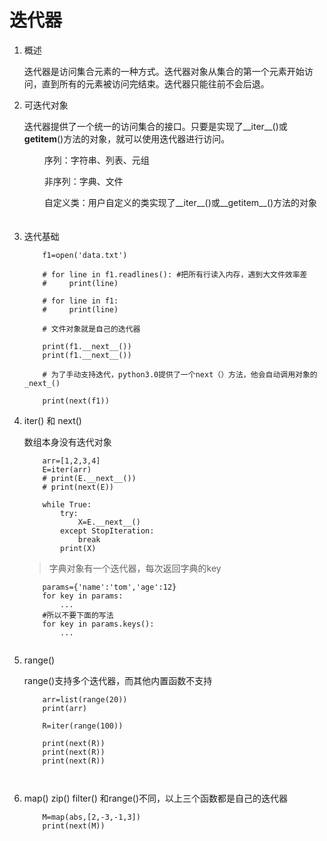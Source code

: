 # 迭代器
1. 概述

    迭代器是访问集合元素的一种方式。迭代器对象从集合的第一个元素开始访问，直到所有的元素被访问完结束。迭代器只能往前不会后退。

2. 可迭代对象

    迭代器提供了一个统一的访问集合的接口。只要是实现了__iter__()或    __getitem__()方法的对象，就可以使用迭代器进行访问。
    
    　　  序列：字符串、列表、元组
    
    　　  非序列：字典、文件
    
    　　  自定义类：用户自定义的类实现了__iter__()或__getitem__()方法的对象
　　
3. 迭代基础

    ```
        f1=open('data.txt')

        # for line in f1.readlines(): #把所有行读入内存，遇到大文件效率差
        #     print(line)
        
        # for line in f1:
        #     print(line)
        
        # 文件对象就是自己的迭代器
        
        print(f1.__next__())
        print(f1.__next__())
        
        # 为了手动支持迭代，python3.0提供了一个next（）方法，他会自动调用对象的_next_()
        
        print(next(f1))
    ```
    
4. iter() 和 next()

    数组本身没有迭代对象
    
    ```
        arr=[1,2,3,4]
        E=iter(arr)
        # print(E.__next__())
        # print(next(E))
        
        while True:
            try:
                X=E.__next__()
            except StopIteration:
                break
            print(X) 
    ```
    >字典对象有一个迭代器，每次返回字典的key
    
    ```
        params={'name':'tom','age':12}
        for key in params:
            ...
        #所以不要下面的写法
        for key in params.keys():
            ...
        
    ```
5. range()
    
    range()支持多个迭代器，而其他内置函数不支持
    ```
        arr=list(range(20))
        print(arr)
        
        R=iter(range(100))
        
        print(next(R))
        print(next(R))
        print(next(R))
        
        
    ```
    
    
6. map() zip() filter()
    和range()不同，以上三个函数都是自己的迭代器
    
    ```
        M=map(abs,[2,-3,-1,3])
        print(next(M))
    ```


